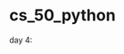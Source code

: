 # cs_50_python
<!-- day 1: cs50p_introduction -->
<!-- day 2:cs50p_introduction -->
<!-- day : variables, print -->
<!-- day 3: print; overwrite default argument, eg: sep, end  -->
<!-- day 3: print; / forward slash -->
<!-- day 3: print; special string, eg: f -->
day 4: